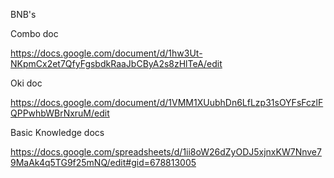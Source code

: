 BNB's

Combo doc

https://docs.google.com/document/d/1hw3Ut-NKpmCx2et7QfyFgsbdkRaaJbCByA2s8zHlTeA/edit

Oki doc

https://docs.google.com/document/d/1VMM1XUubhDn6LfLzp31sOYFsFczlFQPPwhbWBrNxruM/edit


Basic Knowledge docs

https://docs.google.com/spreadsheets/d/1ii8oW26dZyODJ5xjnxKW7Nnve79MaAk4q5TG9f25mNQ/edit#gid=678813005
